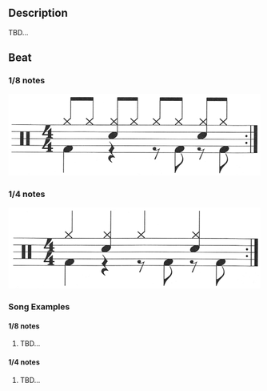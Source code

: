 ## Description

TBD...

## Beat

### 1/8 notes

![11-8th-notes](11-8th.png)

### 1/4 notes

![11-4th-notes](11-4th.png)

### Song Examples

#### 1/8 notes

1. TBD...

#### 1/4 notes

1. TBD...